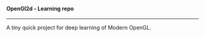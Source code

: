 #### OpenGl2d - Learning repo ####
-----------------------------------------------------

A tiny quick project for deep learning of Modern OpenGL.
